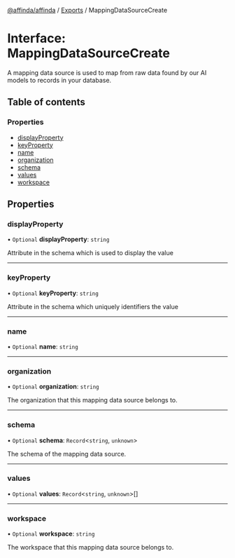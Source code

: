 [@affinda/affinda](../README.md) / [Exports](../modules.md) / MappingDataSourceCreate

# Interface: MappingDataSourceCreate

A mapping data source is used to map from raw data found by our AI models to records in your database.

## Table of contents

### Properties

- [displayProperty](MappingDataSourceCreate.md#displayproperty)
- [keyProperty](MappingDataSourceCreate.md#keyproperty)
- [name](MappingDataSourceCreate.md#name)
- [organization](MappingDataSourceCreate.md#organization)
- [schema](MappingDataSourceCreate.md#schema)
- [values](MappingDataSourceCreate.md#values)
- [workspace](MappingDataSourceCreate.md#workspace)

## Properties

### displayProperty

• `Optional` **displayProperty**: `string`

Attribute in the schema which is used to display the value

___

### keyProperty

• `Optional` **keyProperty**: `string`

Attribute in the schema which uniquely identifiers the value

___

### name

• `Optional` **name**: `string`

___

### organization

• `Optional` **organization**: `string`

The organization that this mapping data source belongs to.

___

### schema

• `Optional` **schema**: `Record`\<`string`, `unknown`\>

The schema of the mapping data source.

___

### values

• `Optional` **values**: `Record`\<`string`, `unknown`\>[]

___

### workspace

• `Optional` **workspace**: `string`

The workspace that this mapping data source belongs to.
